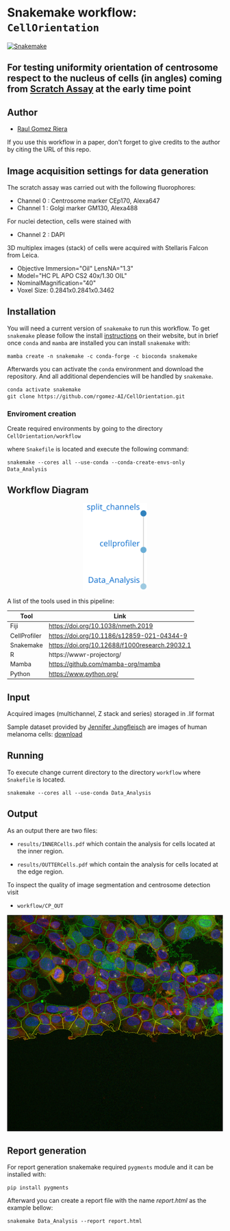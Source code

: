 
# Snakemake workflow: `CellOrientation`

[![Snakemake](https://img.shields.io/badge/snakemake-≥6.3.0-brightgreen.svg)](https://snakemake.github.io)


## For testing uniformity orientation of centrosome respect to the nucleus of cells (in angles) coming from [Scratch Assay](https://www.nature.com/articles/nprot.2007.30) at the early time point

## Author

* [Raul Gomez Riera](https://orcid.org/0000-0003-4197-180X)

If you use this workflow in a paper, don't forget to give credits to the author by citing the URL of this repo.


## Image acquisition settings for data generation

The scratch assay was carried out
with the following fluorophores:
* Channel 0 : Centrosome marker CEp170, Alexa647
* Channel 1 : Golgi marker GM130, Alexa488

For nuclei detection, cells were stained with 
* Channel 2 : DAPI 

3D multiplex images (stack) of cells were acquired with Stellaris Falcon from Leica.
* Objective Immersion="Oil" LensNA="1.3"
* Model="HC PL APO CS2 40x/1.30 OIL"
* NominalMagnification="40"
* Voxel Size: 0.2841x0.2841x0.3462


## Installation

You will need a current version of `snakemake` to run this workflow. To get `snakemake` please follow the install [instructions](https://snakemake.readthedocs.io/en/stable/getting_started/installation.html) on their website, but in brief once `conda` and `mamba` are installed you can install `snakemake` with:

```
mamba create -n snakemake -c conda-forge -c bioconda snakemake
```

Afterwards you can activate the `conda` environment and download the repository. And all additional dependencies will be handled by `snakemake`.

```
conda activate snakemake
git clone https://github.com/rgomez-AI/CellOrientation.git
```

### Enviroment creation

Create required environments by going to the directory `CellOrientation/workflow` 

where `Snakefile` is located and execute the following command:
```
snakemake --cores all --use-conda --conda-create-envs-only Data_Analysis
```

## Workflow Diagram

<p align="center">
  <img width=150 src="img/dag.svg" alt="Workflow execution order">
</p>

A list of the tools used in this pipeline:

| Tool         | Link                                              |
|--------------|---------------------------------------------------|
| Fiji         | https://doi.org/10.1038/nmeth.2019                |
| CellProfiler | https://doi.org/10.1186/s12859-021-04344-9        |
| Snakemake    | https://doi.org/10.12688/f1000research.29032.1    |
| R            | https://wwwr-projectorg/                          |
| Mamba        | https://github.com/mamba-org/mamba                |
| Python       | https://www.python.org/                           |


## Input

Acquired images (multichannel, Z stack and series) storaged in .lif format

Sample dataset provided by [Jennifer Jungfleisch](https://orcid.org/0000-0003-1063-9556) are images of human melanoma cells: [download](https://public-docs.crg.es/almu/rgomez/Jennifer_Jungfleisch/Dataset.zip)

## Running

To execute change current directory to the directory `workflow` where `Snakefile` is located.

```
snakemake --cores all --use-conda Data_Analysis
```

## Output

As an output there are two files:
* `results/INNERCells.pdf` which contain the analysis for cells
located at the inner region.

* `results/OUTTERCells.pdf` which contain the analysis for cells
located at the edge region.

To inspect the quality of image segmentation and centrosome detection visit
* `workflow/CP_OUT`

<p align="center">
  <img width=550 src="img/segImg.gif" alt="Workflow execution order">
</p>

## Report generation

For report generation snakemake required `pygments` module and it can be installed with:
```
pip install pygments
```
 
Afterward you can create a report file with the name *report.html* as the example bellow:
```
snakemake Data_Analysis --report report.html
```
